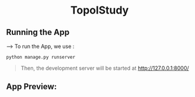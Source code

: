 # <p align="center"> TopolStudy </p>
## Running the App
--> To run the App, we use :
```
python manage.py runserver
```
> Then, the development server will be started at http://127.0.0.1:8000/
## App Preview:
